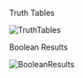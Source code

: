 Truth Tables


![TruthTables](https://user-images.githubusercontent.com/44917179/205208941-378360a0-d639-4dbe-8f01-9bb55c21448d.png)


Boolean Results

![BooleanResults](https://user-images.githubusercontent.com/44917179/205211081-2e4e8547-cf8f-4f92-8b2f-a73a77d36eec.png)
